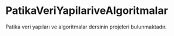 # PatikaVeriYapilariveAlgoritmalar
Patika veri yapıları ve algoritmalar dersinin projeleri bulunmaktadır.
